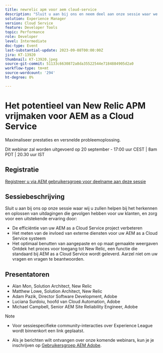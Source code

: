 ```yaml
---
title: newrelic apm voor aem cloud-service
description: "Sluit u aan bij ons en neem deel aan onze sessie waar we u zullen helpen bij het herkennen en oplossen van uitdagingen die van invloed zijn op uw eindgebruiker, en zorg voor een uitstekende ervaring door de efficiëntie van uw AEM as a Cloud Service project te verbeteren, de invloed van externe services voor uw AEM as a Cloud Service systeem te meten en de aangepaste en op maat gemaakte standpunten optimaal te benutten. Ontdek het proces voor toegang tot New Relic, een functie die standaard is opgenomen met AEM as a Cloud Service. Aarzel niet om je vragen en vragen te stellen."
solution: Experience Manager
version: Cloud Service
feature: Developer Tools
topic: Performance
role: Developer
level: Intermediate
doc-type: Event
last-substantial-update: 2023-09-08T00:00:00Z
jira: KT-13920
thumbnail: KT-13920.jpeg
source-git-commit: 51133c6630872a8da35522544e7184884905d2a0
workflow-type: tm+mt
source-wordcount: '294'
ht-degree: 0%

---
```



# Het potentieel van New Relic APM vrijmaken voor AEM as a Cloud Service

Maximaliseer prestaties en versnelde probleemoplossing.

Dit webinar zal worden uitgevoerd op 20 september - 17:00 uur CEST | 8am PDT | 20.30 uur IST

## Registratie

[Registreer u via AEM gebruikersgroep voor deelname aan deze sessie](https://aem-augs.adobe.com/events/details/adobe-experience-manager-aem-learning-chapter-presents-harness-the-power-of-new-relic-apm-for-aem-as-a-cloud-service-boost-performance-amp-rapid-issue-fix/)

## Sessiebeschrijving

Sluit u aan bij ons op onze sessie waar wij u zullen helpen bij het herkennen en oplossen van uitdagingen die gevolgen hebben voor uw klanten, en zorg voor een uitstekende ervaring door:

* De efficiëntie van uw AEM as a Cloud Service project verbeteren
* Het meten van de invloed van externe diensten voor uw AEM as a Cloud Service systeem
* Het optimaal benutten van aangepaste en op maat gemaakte weergaven Ontdek het proces voor toegang tot New Relic, een functie die standaard bij AEM as a Cloud Service wordt geleverd. Aarzel niet om uw vragen en vragen te beantwoorden.

## Presentatoren

* Alan Mon, Solution Architect, New Relic
* Matthew Lowe, Solution Architect, New Relic
* Adam Pazik, Director Software Development, Adobe
* Luciana Surdoiu, hoofd van Cloud Automation, Adobe
* Michael Campbell, Senior AEM Site Reliability Engineer, Adobe

>[!NOTE]
>
>* Voor sessiespecifieke community-interacties over Experience League wordt binnenkort een link geplaatst.
>
>* Als je berichten wilt ontvangen over onze komende webinars, kun je je inschrijven op [Gebruikersgroep AEM Adobe](https://aem-augs.adobe.com/).
